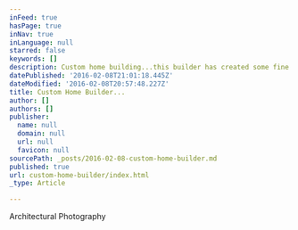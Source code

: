 ```yaml
---
inFeed: true
hasPage: true
inNav: true
inLanguage: null
starred: false
keywords: []
description: Custom home building...this builder has created some fine homes in the Boise area..
datePublished: '2016-02-08T21:01:18.445Z'
dateModified: '2016-02-08T20:57:48.227Z'
title: Custom Home Builder...
author: []
authors: []
publisher:
  name: null
  domain: null
  url: null
  favicon: null
sourcePath: _posts/2016-02-08-custom-home-builder.md
published: true
url: custom-home-builder/index.html
_type: Article

---
```

Architectural Photography